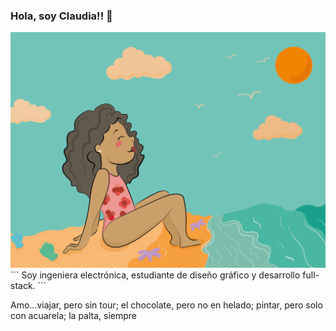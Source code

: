 ### Hola, soy Claudia!! 👋


<img src="Beach.png" width="1000"  />
```
Soy ingeniera electrónica, estudiante de diseño gráfico y desarrollo full-stack.
```


Amo...viajar, pero sin tour; 
el chocolate, pero no en helado; 
pintar, pero solo con acuarela; 
la palta, siempre  

